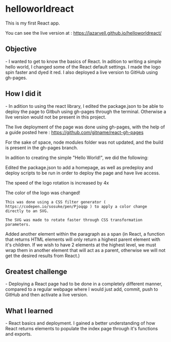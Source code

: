 # helloworldreact

This is my first React app.

You can see the live version at : https://lazarvell.github.io/helloworldreact/

<b><h2>Objective</b></h2> - I wanted to get to know the basics of React. In adition to writing a simple hello world, I changed some of the React default settings. I made the logo spin faster and dyed it red. I also deployed a live version to GitHub using gh-pages.

<b><h2>How I did it</b></h2> - In adition to using the react library, I edited the package.json to be able to deploy the page to Gitbuh using gh-pages through the terminal. Otherwise a live version would not be present in this project.

The live deployment of the page was done using gh-pages, with the help of a guide posted here : https://github.com/gitname/react-gh-pages

For the sake of space, node modules folder was not updated, and the build is present in the gh-pages branch.

In adition to creating the simple "Hello World!", we did the following:

  Edited the package.json to add a homepage, as well as predeploy and deploy scripts to be run in order to deploy the page and have live access.

  The speed of the logo rotation is increased by 4x
  
  The color of the logo was changed!
  
    This was done using a CSS filter generator ( https://codepen.io/sosuke/pen/Pjoqqp ) to apply a color change directly to an SVG.
    
    The SVG was made to rotate faster through CSS transformation parameters.
    
  Added another element within the paragraph as a span (in React, a function that returns HTML elements will only return a highest parent element with it's children. If we wish to have 2 elements at the highest level, we must wrap them in another element that will act as a parent, otherwise we will not get the desired results from React.)

<b><h2>Greatest challenge</b></h2> - Deploying a React page had to be done in a completely different manner, compared to a regular webpage where I would just add, commit, push to GitHub and then activate a live version.

<b><h2>What I learned</b></h2> - React basics and deployment. I gained a better understanding of how React returns elements to populate the index page through it's functions and exports.
